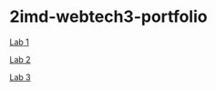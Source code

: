 # 2imd-webtech3-portfolio

[Lab 1](https://github.com/Britt-bit/2imd-webtech3-portfolio/tree/master/lab1-git)

[Lab 2](https://github.com/Britt-bit/2imd-webtech3-portfolio/tree/master/lab2-grid)

[Lab 3](https://github.com/Britt-bit/2imd-webtech3-portfolio/tree/master/lab2-grid)
